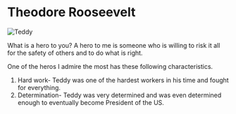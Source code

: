 <h1> Theodore Rooseevelt</h1>

<img src="https://th.bing.com/th/id/OIP.deR8L2bcyKfCeXciIv6nWQHaKd?w=203&h=287&c=7&o=5&dpr=1.25&pid=1.7" alt="Teddy">

<p>What is a hero to you? A hero to me is someone who is willing to risk it all for the safety of others and to do what is right.</p>
<p>One of the heros I admire the most has these following characteristics.</p>

<ol>
   <li>Hard work- Teddy was one of the hardest workers in his time and fought for everything.</li>
   <li>Determination- Teddy was very determined and was even determined enough to eventually become President of the US.</li>
</ol>
    
